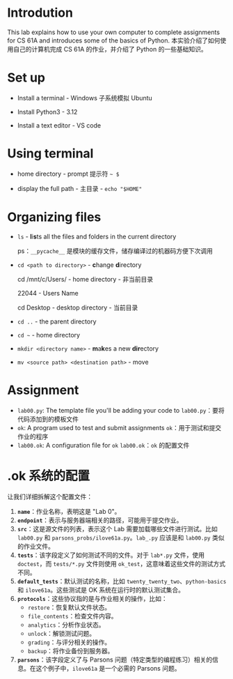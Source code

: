 # Introdution

This lab explains how to use your own computer to complete assignments for CS 61A and introduces some of the basics of Python.
本实验介绍了如何使用自己的计算机完成 CS 61A 的作业，并介绍了 Python 的一些基础知识。

# Set up

* Install a terminal - Windows 子系统模拟 Ubuntu

* Install Python3 - 3.12

* Install a text editor - VS code

# Using terminal

* home directory - prompt 提示符 `~ $`

* display the full path - 主目录 - `echo "$HOME"`


# Organizing files

* `ls` - **l**i**s**ts all the files and folders in the current directory

  ps：`__pycache__` 是模块的缓存文件，储存编译过的机器码方便下次调用

* `cd <path to directory>` - **c**hange **d**irectory

  cd /mnt/c/Users/ - home directory - 非当前目录

  	22044 - Users Name

  cd Desktop - desktop directory - 当前目录

* `cd ..` - the parent directory

* `cd ~` - home directory

* `mkdir <directory name>`  -  **m**a**k**es a new **dir**ectory

* `mv <source path> <destination path>` - move

# Assignment

- `lab00.py`: The template file you'll be adding your code to
  `lab00.py`：要将代码添加到的模板文件
- `ok`: A program used to test and submit assignments
  `ok`：用于测试和提交作业的程序
- `lab00.ok`: A configuration file for `ok`
  `lab00.ok`：`ok` 的配置文件

# .ok 系统的配置

让我们详细拆解这个配置文件：

1. **`name`**：作业名称，表明这是 "Lab 0"。
2. **`endpoint`**：表示与服务器端相关的路径，可能用于提交作业。
3. **`src`**：这是源文件的列表，表示这个 Lab 需要加载哪些文件进行测试。比如 `lab00.py` 和 `parsons_probs/ilove61a.py`。`lab_.py` 应该是和 `lab00.py` 类似的作业文件。
4. **`tests`**：该字段定义了如何测试不同的文件。对于 `lab*.py` 文件，使用 `doctest`，而 `tests/*.py` 文件则使用 `ok_test`，这意味着这些文件的测试方式不同。
5. **`default_tests`**：默认测试的名称，比如 `twenty_twenty_two`、`python-basics` 和 `ilove61a`。这些测试是 OK 系统在运行时的默认测试集合。
6. **`protocols`**：这些协议指的是与作业相关的操作，比如：
   - `restore`：恢复默认文件状态。
   - `file_contents`：检查文件内容。
   - `analytics`：分析作业状态。
   - `unlock`：解锁测试问题。
   - `grading`：与评分相关的操作。
   - `backup`：将作业备份到服务器。
7. **`parsons`**：该字段定义了与 Parsons 问题（特定类型的编程练习）相关的信息。在这个例子中，`ilove61a` 是一个必需的 Parsons 问题。
